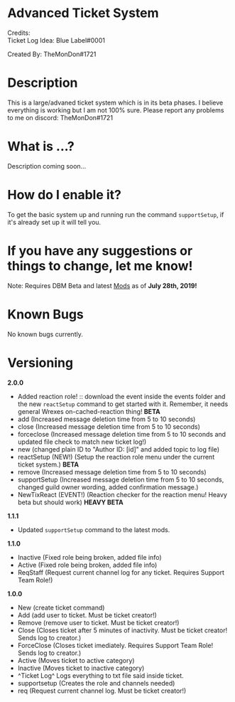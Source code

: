 # Advanced Ticket System
Credits:  
Ticket Log Idea: Blue Label#0001

Created By: TheMonDon#1721

# Description
This is a large/advaned ticket system which is in its beta phases. I believe everything is working but I am not 100% sure. Please report any problems to me on discord: TheMonDon#1721

# What is ...?
Description coming soon...

# How do I enable it?
To get the basic system up and running run the command `supportSetup`, if it's already set up it will tell you.

# If you have any suggestions or things to change, let me know!

Note: Requires DBM Beta and latest [Mods](https://github.com/Discord-Bot-Maker-Mods/DBM-Mods/tree/master) as of **July 28th, 2019!**

# Known Bugs
No known bugs currently.

# Versioning
**2.0.0**
- Added reaction role! :: download the event inside the events folder and the new `reactSetup` command to get started with it. Remember, it needs general Wrexes on-cached-reaction thing! **BETA**
- add (Increased message deletion time from 5 to 10 seconds)
- close (Increased message deletion time from 5 to 10 seconds)
- forceclose (Increased message deletion time from 5 to 10 seconds and updated file check to match new ticket log!)
- new (changed plain ID to "Author ID: [id]" and added topic to log file)
- reactSetup (NEW!) (Setup the reaction role menu under the current ticket system.) **BETA**
- remove (Increased message deletion time from 5 to 10 seconds)
- supportSetup (Increased message deletion time from 5 to 10 seconds, changed guild owner wording, added confirmation message.)
- NewTixReact (EVENT!) (Reaction checker for the reaction menu! Heavy beta but should work) **HEAVY BETA**

**1.1.1**
- Updated `supportSetup` command to the latest mods.

**1.1.0**
- Inactive (Fixed role being broken, added file info)
- Active (Fixed role being broken, added file info)
- ReqStaff (Request current channel log for any ticket. Requires Support Team Role!)

**1.0.0**
- New (create ticket command)
- Add (add user to ticket. Must be ticket creator!)
- Remove (remove user to ticket. Must be ticket creator!)
- Close (Closes ticket after 5 minutes of inactivity. Must be ticket creator! Sends log to creator.)
- ForceClose (Closes ticket imediately. Requires Support Team Role! Sends log to creator.)
- Active (Moves ticket to active category)
- Inactive (Moves ticket to inactive category)
- ^Ticket Log^ Logs everything to txt file said inside ticket.
- supportsetup (Creates the role and channels needed)
- req (Request current channel log. Must be ticket creator!)
